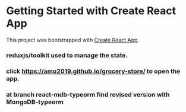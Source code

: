 # Getting Started with Create React App

This project was bootstrapped with [Create React App](https://github.com/facebook/create-react-app).

### reduxjs/toolkit used to manage the state.

### click https://amo2019.github.io/grocery-store/ to open the app.

### at branch react-mdb-typeorm find revised version with MongoDB-typeorm

